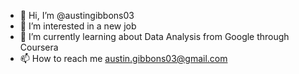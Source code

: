 - 👋 Hi, I’m @austingibbons03
- 👀 I’m interested in a new job
- 🌱 I’m currently learning about Data Analysis from Google through Coursera 
- 📫 How to reach me austin.gibbons03@gmail.com

<!---
austingibbons03/austingibbons03 is a ✨ special ✨ repository because its `README.md` (this file) appears on your GitHub profile.
You can click the Preview link to take a look at your changes.
--->
